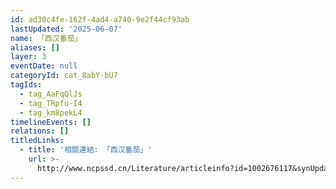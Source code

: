 ```yaml
---
id: ad30c4fe-162f-4ad4-a740-9e2f44cf93ab
lastUpdated: '2025-06-07'
name: 「西汉番茄」
aliases: []
layer: 3
eventDate: null
categoryId: cat_8abY-bU7
tagIds:
  - tag_AaFqQlJs
  - tag_TRpfu-I4
  - tag_km8pekL4
timelineEvents: []
relations: []
titledLinks:
  - title: '相關連結: 「西汉番茄」'
    url: >-
      http://www.ncpssd.cn/Literature/articleinfo?id=1002676117&synUpdateType=&type=journalArticle&typename=%E4%B8%AD%E6%96%87%E6%9C%9F%E5%88%8A%E6%96%87%E7%AB%A0
---
```


